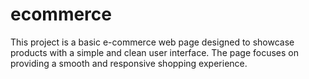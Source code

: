 # ecommerce
This project is a basic e-commerce web page designed to showcase products with a simple and clean user interface. The page focuses on providing a smooth and responsive shopping experience.
